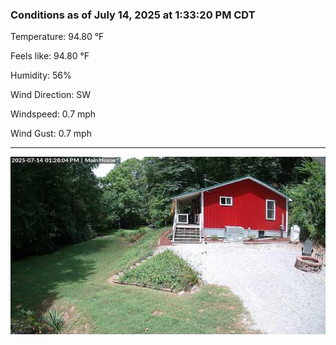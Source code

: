 ### Conditions as of July 14, 2025 at 1:33:20 PM CDT 

Temperature: 94.80 &deg;F

Feels like: 94.80 &deg;F

Humidity: 56%

Wind Direction: SW

Windspeed: 0.7 mph

Wind Gust: 0.7 mph

---

<img src="./images/latest.jpeg"/>

